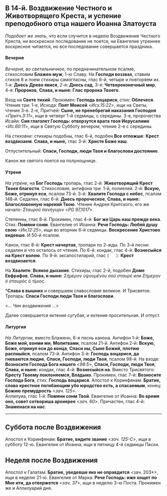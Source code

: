 
## В 14-й. Воздвижение Честного и Животворящего Креста, и успение преподобного отца нашего Иоанна Златоуста

*Подобает же знать*, что если случится в неделю Воздвижение Честного Креста, ни воскресное 
последование не поется, ни Евангелие утреннее воскресное читается, но все последование 
совершается праздника.

#### Вечерня

*Вечерня, во светильничное*, по предначинательном псалме, стихословим **Блажен муж**, 1-ю Славу. 
На **Господи воззвах**, ставим стихов 8 и поем стихиры самогласны, глас 6-й, четыре и повторяем их. 
1-я: **Днесь Древо явися**, 2-я: **Днесь сад**, 3-я: **Четвероконечный мир**, 4-я: **Пророков**,
**Слава, и ныне: Глас пророка Твоего**. 

Вход на **Свете тихий**. Прокимен: **Господь воцарися**, стих: **Облечеся**. 
Чтения три: 1-е, Исхода: **Поят Моисей** <*Исх.15:22*>, ищи на Светы, чтение 3-е. 
2-е, Притчей: **Сыне, не пренебрегай наказания Господня** <*Притч.3:11*>, ищи 
в четверг 1-й седмицы, с середины. 
3-е, пророчества Исайи: **Сия глаголет Господь: отверзутся врата твоя Иерусалиме** <*Ис.60:11*>, 
ищи в Святую Субботу вечером, чтение 2-е с середины.

На *стиховне*: стихиры подобны, глас 6-й, подобен **Все отложше**: **Крест воздвизаем**. 
**Слава, и ныне,** глас 3-й: **Христе Боже наш**.  

Отпустительный: **Спаси, Господи, люди Твоя и благослови достояние**.

Канон же святого поется на полунощнице.

#### Утреня

*На утрене*, на **Бог Господь** тропарь, глас 2-й: **Животворящий Крест Твоея благости**.
Стихословия, антифона три. 1-й, полиелей. 2-й: **Вскую, Боже, отринул еси**, псалом 73-й. 
3-й: **Хвалите Господа с небес**, псалом 148-й. Седален, глас 6-й: **Днесь пророческое**, 
**Слава, и ныне: Благословенную нарекий Твою**.
Чтение Андрея Критского, его же начало: *Σταυροῦ πανήγυριν* <*PG 97,1017*>. 

Степенны, глас 8-й. Прокимен, глас 4-й: **Бог же Царь наш прежде века**. 
Стих: **Помяни сонм**. Евангелие от Иоанна: **Рече Господь: Любяй душу свою** <*Ин,12:25*>, ищи 
во вторник 6-й седмицы. **Воскресение Христово видевше**. И 50-й псалом. 

Канон, глас 8-й: **Крест начертав**, тропари по 2-жды. 
По 3-й песни: седален и что осталось от чтения. 
По 6-й: кондак, глас 4-й: **Вознесыйся на Крест волею**. 
По 9-й: эксапостиларий, глас `[   ]`: **Крест воздвизается**. 

На **Хвалите**: **Всякое дыхание**. Стихиры, глас 2-й, подобен **Доме Евфрафов**. 
**Слава, и ныне:** *Σήμερον ὑψουμένου σοῦ σταυρέ* или *Σήμερον ὁ σταυρὸς ὁ τίμιος*.

***Слава в вышних** и совершаем славословие великое. И Трисвятое. Тропарь: **Спаси Господи 
люди Твоя и благослови**.

<*... Чин воздвижения ...*>

Далее совершается ектения сугубая, и ектения просительная. И отпуст.

#### Литургия

*На Литургии*, вместо Блаженн, 6-я песнь канона. 
Антифон 1-й: **Боже, Боже мой, вонми ми**, **Молитвами**, псалом 21-й. 
Антифон 2-й: **Вскую, Боже, отринул еси до конца**, **Спаси ны, Сыне Божий, 
плотию распныйся**, псалом 73-й. 
Антифон 3-й: **Господь воцарися, да гневаются людие**, **Спаси, Господи, 
люди Твоя**, псалом 98-й. 
На входе: **Возносите Господа Бога нашего** <*98:5*>,  **Спаси, Господи, люди Твоя**, 
**Слава, и ныне:** кондак, глас 4-й: **Вознесыйся на**. 
Вместо Трисвятого: **Кресту Твоему поклоняемся, Владыко**. 
Прокимен, глас 7-й: **Возносите Господа Бога**, стих: **Господь воцарися**. 
Апостол к Коринфянам: **Братие, слово крестное погибающим убо юродство есть, 
а спасаемым**, конец: **Божию премудрость** <*зач. 125*>.  
Аллилуиа, глас 1-й: **Помяни сонм Твой**. 
Евангелие от Иоанна: **Во время оно, совет сотвориша архиерее** <*зач. 60*>. 
Причастен, глас 4-й: **Знаменася на нас**. 

---

## Суббота после Воздвижения

Апостол к Коринфянам: **Братие, видите звание** <*зач. 125-C*>, ищи в субботу 12-ю. 
Евангелие от Иоанна, ищи в пятницу 4-й седмицы Пасхи. 

## Неделя после Воздвижения

Апостол к Галатам: **Братие, уведевше яко не оправдится** <зач. 203*>, ищи в неделю 21-ю. 
Евангелие от Марка: **Рече Господь: иже хощет по Мне ити, да отвержется** <*зач. 37*>, 
ищи в неделю 3-ю Поста. 
Прокимен же и Аллилуарий дня.
